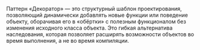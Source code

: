 Паттерн «Декоратор» — это структурный шаблон проектирования, позволяющий динамически добавлять новые функции или поведение объекту, оборачивая его в «обёртки» с полезным функционалом без изменения исходного класса объекта. Это гибкая альтернатива наследования, которая позволяет расширять возможности объектов во время выполнения, а не во время компиляции. 
